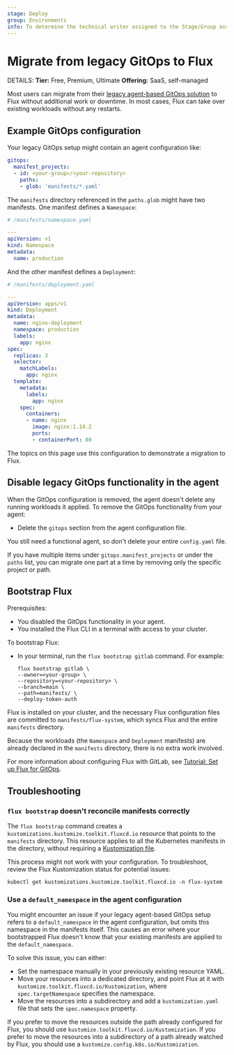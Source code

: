 ```yaml
---
stage: Deploy
group: Environments
info: To determine the technical writer assigned to the Stage/Group associated with this page, see https://handbook.gitlab.com/handbook/product/ux/technical-writing/#assignments
---
```


# Migrate from legacy GitOps to Flux

DETAILS:
**Tier:** Free, Premium, Ultimate
**Offering:** SaaS, self-managed

Most users can migrate from their [legacy agent-based GitOps solution](agent.md)
to Flux without additional work or downtime. In most cases, Flux can
take over existing workloads without any restarts.

## Example GitOps configuration

Your legacy GitOps setup might contain an agent configuration like:

```yaml
gitops:
  manifest_projects:
  - id: <your-group>/<your-repository>
    paths:
    - glob: 'manifests/*.yaml'
```

The `manifests` directory referenced in the `paths.glob` might have two
manifests. One manifest defines a `Namespace`:

```yaml
# /manifests/namespace.yaml

---
apiVersion: v1
kind: Namespace
metadata:
  name: production
```

And the other manifest defines a `Deployment`:

```yaml
# /manifests/deployment.yaml

---
apiVersion: apps/v1
kind: Deployment
metadata:
  name: nginx-deployment
  namespace: production
  labels:
    app: nginx
spec:
  replicas: 3
  selector:
    matchLabels:
      app: nginx
  template:
    metadata:
      labels:
        app: nginx
    spec:
      containers:
      - name: nginx
        image: nginx:1.14.2
        ports:
        - containerPort: 80
```

The topics on this page use this configuration to
demonstrate a migration to Flux.

## Disable legacy GitOps functionality in the agent

When the GitOps configuration is removed, the agent
doesn't delete any running workloads it applied.
To remove the GitOps functionality from your agent:

- Delete the `gitops` section from the agent configuration file.

You still need a functional agent,
so don't delete your entire `config.yaml` file.

If you have multiple items under `gitops.manifest_projects` or under the `paths` list, you can migrate one part at a time by removing only the specific project or path.

## Bootstrap Flux

Prerequisites:

- You disabled the GitOps functionality in your agent.
- You installed the Flux CLI in a terminal with access to your cluster.

To bootstrap Flux:

- In your terminal, run the `flux bootstrap gitlab` command. For example:

  ```shell
  flux bootstrap gitlab \
  --owner=<your-group> \
  --repository=<your-repository> \
  --branch=main \
  --path=manifests/ \
  --deploy-token-auth
  ```

Flux is installed on your cluster, and the necessary
Flux configuration files are committed to `manifests/flux-system`,
which syncs Flux and the entire `manifests` directory.

Because the workloads (the `Namespace` and `Deployment` manifests)
are already declared in the `manifests` directory, there is
no extra work involved.

For more information about configuring Flux with GitLab, see
[Tutorial: Set up Flux for GitOps](flux_tutorial.md).

## Troubleshooting

### `flux bootstrap` doesn't reconcile manifests correctly

The `flux bootstrap` command creates a `kustomizations.kustomize.toolkit.fluxcd.io`
resource that points to the `manifests` directory.
This resource applies to all the Kubernetes manifests in the directory,
without requiring a [Kustomization file](https://kubectl.docs.kubernetes.io/references/kustomize/glossary/#kustomization).

This process might not work with your configuration.
To troubleshoot, review the Flux Kustomization status for potential issues:

```shell
kubectl get kustomizations.kustomize.toolkit.fluxcd.io -n flux-system
```

### Use a `default_namespace` in the agent configuration

You might encounter an issue if your legacy agent-based GitOps setup
refers to a `default_namespace` in the agent configuration, but omits this
namespace in the manifests itself. This causes an error where
your bootstrapped Flux doesn't know that your existing manifests are applied
to the `default_namespace`.

To solve this issue, you can either:

- Set the namespace manually in your previously existing resource YAML.
- Move your resources into a dedicated directory, and point Flux at it with `kustomize.toolkit.fluxcd.io/Kustomization`, where `spec.targetNamespace` specifies the namespace.
- Move the resources into a subdirectory and add a `kustomization.yaml` file that sets the `spec.namespace` property.

If you prefer to move the resources outside the path already configured for Flux,
you should use `kustomize.toolkit.fluxcd.io/Kustomization`.
If you prefer to move the resources into a subdirectory of a path already watched by
Flux, you should use a `kustomize.config.k8s.io/Kustomization`.
